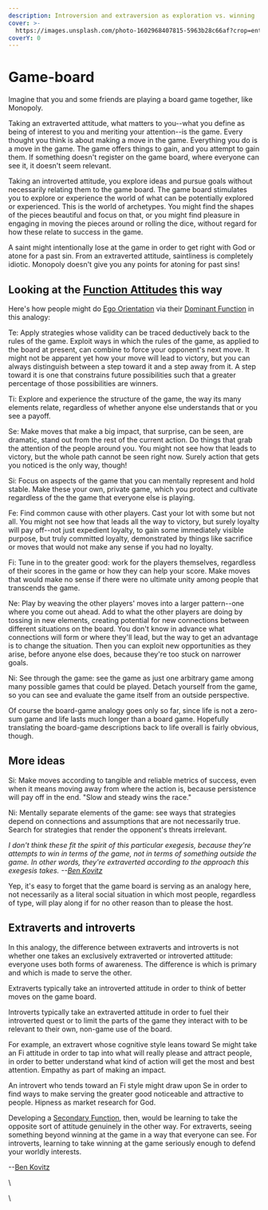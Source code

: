 ```yaml
---
description: Introversion and extraversion as exploration vs. winning
cover: >-
  https://images.unsplash.com/photo-1602968407815-5963b28c66af?crop=entropy&cs=srgb&fm=jpg&ixid=M3wxOTcwMjR8MHwxfHNlYXJjaHw4fHxjaGVzc2JvYXJkfGVufDB8fHx8MTczODA0MDI1M3ww&ixlib=rb-4.0.3&q=85
coverY: 0
---
```


# Game-board

Imagine that you and some friends are playing a board game together, like Monopoly.

Taking an extraverted attitude, what matters to you--what you define as being of interest to you and meriting your attention--is the game. Every thought you think is about making a move in the game. Everything you do is a move in the game. The game offers things to gain, and you attempt to gain them. If something doesn't register on the game board, where everyone can see it, it doesn't seem relevant.

Taking an introverted attitude, you explore ideas and pursue goals without necessarily relating them to the game board. The game board stimulates you to explore or experience the world of what can be potentially explored or experienced. This is the world of archetypes. You might find the shapes of the pieces beautiful and focus on that, or you might find pleasure in engaging in moving the pieces around or rolling the dice, without regard for how these relate to success in the game.

A saint might intentionally lose at the game in order to get right with God or atone for a past sin. From an extraverted attitude, saintliness is completely idiotic. Monopoly doesn't give you any points for atoning for past sins!

## Looking at the [Function Attitudes](../../fundamentals/function-attitude/) this way

Here's how people might do [Ego Orientation](../../sign-interpretation/orienting/ego-orientation.md) via their [Dominant Function](../../fundamentals/function-attitude/cognitive-stack/dominant-function.md) in this analogy:

Te: Apply strategies whose validity can be traced deductively back to the rules of the game. Exploit ways in which the rules of the game, as applied to the board at present, can combine to force your opponent's next move. It might not be apparent yet how your move will lead to victory, but you can always distinguish between a step toward it and a step away from it. A step toward it is one that constrains future possibilities such that a greater percentage of those possibilities are winners.

Ti: Explore and experience the structure of the game, the way its many elements relate, regardless of whether anyone else understands that or you see a payoff.

Se: Make moves that make a big impact, that surprise, can be seen, are dramatic, stand out from the rest of the current action. Do things that grab the attention of the people around you. You might not see how that leads to victory, but the whole path cannot be seen right now. Surely action that gets you noticed is the only way, though!

Si: Focus on aspects of the game that you can mentally represent and hold stable. Make these your own, private game, which you protect and cultivate regardless of the the game that everyone else is playing.

Fe: Find common cause with other players. Cast your lot with some but not all. You might not see how that leads all the way to victory, but surely loyalty will pay off--not just expedient loyalty, to gain some immediately visible purpose, but truly committed loyalty, demonstrated by things like sacrifice or moves that would not make any sense if you had no loyalty.

Fi: Tune in to the greater good: work for the players themselves, regardless of their scores in the game or how they can help your score. Make moves that would make no sense if there were no ultimate unity among people that transcends the game.

Ne: Play by weaving the other players' moves into a larger pattern--one where you come out ahead. Add to what the other players are doing by tossing in new elements, creating potential for new connections between different situations on the board. You don't know in advance what connections will form or where they'll lead, but the way to get an advantage is to change the situation. Then you can exploit new opportunities as they arise, before anyone else does, because they're too stuck on narrower goals.

Ni: See through the game: see the game as just one arbitrary game among many possible games that could be played. Detach yourself from the game, so you can see and evaluate the game itself from an outside perspective.

Of course the board-game analogy goes only so far, since life is not a zero-sum game and life lasts much longer than a board game. Hopefully translating the board-game descriptions back to life overall is fairly obvious, though.

## More ideas

Si: Make moves according to tangible and reliable metrics of success, even when it means moving away from where the action is, because persistence will pay off in the end. "Slow and steady wins the race."

Ni: Mentally separate elements of the game: see ways that strategies depend on connections and assumptions that are not necessarily true. Search for strategies that render the opponent's threats irrelevant.

_I don't think these fit the spirit of this particular exegesis, because they're attempts to win in terms of the game, not in terms of something outside the game. In other words, they're extraverted according to the approach this exegesis takes. --_[_Ben Kovitz_](https://web.archive.org/web/20070323132610/http://greenlightwiki.com/lenore-exegesis/Ben_Kovitz)

Yep, it's easy to forget that the game board is serving as an analogy here, not necessarily as a literal social situation in which most people, regardless of type, will play along if for no other reason than to please the host.

## Extraverts and introverts

In this analogy, the difference between extraverts and introverts is not whether one takes an exclusively extraverted or introverted attitude: everyone uses both forms of awareness. The difference is which is primary and which is made to serve the other.

Extraverts typically take an introverted attitude in order to think of better moves on the game board.

Introverts typically take an extraverted attitude in order to fuel their introverted quest or to limit the parts of the game they interact with to be relevant to their own, non-game use of the board.

For example, an extravert whose cognitive style leans toward Se might take an Fi attitude in order to tap into what will really please and attract people, in order to better understand what kind of action will get the most and best attention. Empathy as part of making an impact.

An introvert who tends toward an Fi style might draw upon Se in order to find ways to make serving the greater good noticeable and attractive to people. Hipness as market research for God.

Developing a [Secondary Function](../../fundamentals/function-attitude/cognitive-stack/secondary-function/), then, would be learning to take the opposite sort of attitude genuinely in the other way. For extraverts, seeing something beyond winning at the game in a way that everyone can see. For introverts, learning to take winning at the game seriously enough to defend your worldly interests.

\--[Ben Kovitz](https://web.archive.org/web/20070323132610/http://greenlightwiki.com/lenore-exegesis/Ben_Kovitz)

\


\
